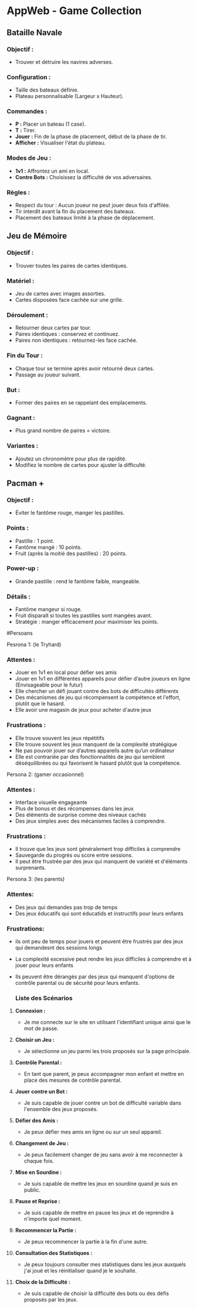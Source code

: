 # AppWeb - Game Collection

## Bataille Navale
### Objectif :
- Trouver et détruire les navires adverses.
### Configuration :
- Taille des bateaux définie.
- Plateau personnalisable (Largeur x Hauteur).
### Commandes :
- **P :** Placer un bateau (1 case).
- **T :** Tirer.
- **Jouer :** Fin de la phase de placement, début de la phase de tir.
- **Afficher :** Visualiser l'état du plateau.
### Modes de Jeu :
- **1v1 :** Affrontez un ami en local.
- **Contre Bots :** Choisissez la difficulté de vos adversaires.
### Règles :
- Respect du tour : Aucun joueur ne peut jouer deux fois d'affilée.
- Tir interdit avant la fin du placement des bateaux.
- Placement des bateaux limité à la phase de déplacement.

## Jeu de Mémoire
### Objectif :
- Trouver toutes les paires de cartes identiques.
### Matériel :
- Jeu de cartes avec images assorties.
- Cartes disposées face cachée sur une grille.
### Déroulement :
- Retourner deux cartes par tour.
- Paires identiques : conservez et continuez.
- Paires non identiques : retournez-les face cachée.
### Fin du Tour :
- Chaque tour se termine après avoir retourné deux cartes.
- Passage au joueur suivant.
### But :
- Former des paires en se rappelant des emplacements.
### Gagnant :
- Plus grand nombre de paires = victoire.
### Variantes :
- Ajoutez un chronomètre pour plus de rapidité.
- Modifiez le nombre de cartes pour ajuster la difficulté.

## Pacman +
### Objectif :
- Éviter le fantôme rouge, manger les pastilles.
### Points :
- Pastille : 1 point.
- Fantôme mangé : 10 points.
- Fruit (après la moitié des pastilles) : 20 points.
### Power-up :
- Grande pastille : rend le fantôme faible, mangeable.
### Détails :
- Fantôme mangeur si rouge.
- Fruit disparaît si toutes les pastilles sont mangées avant.
- Stratégie : manger efficacement pour maximiser les points.


#Persoans

Pesrona 1: (le Tryhard)
### Attentes :
- Jouer en 1v1 en local pour défier ses amis
- Jouer en 1v1 en différentes appareils pour défier d’autre joueurs en ligne (Envisageable pour le futur)
- Elle chercher un défi jouant contre des bots de difficultés différents 
- Des mécanismes de jeu qui récompensent la compétence et l'effort, plutôt que le hasard.
- Elle avoir une magasin de jeux pour acheter d'autre jeux

### Frustrations :
- Elle trouve souvent les jeux répétitifs
- Elle trouve souvent les jeux manquent de la complexité stratégique 
- Ne pas pouvoir jouer sur d’autres appareils autre qu’un ordinateur
- Elle est contrariée par des fonctionnalités de jeu qui semblent déséquilibrées ou qui favorisent le hasard plutôt que la compétence.

Persona 2: (gamer occasionnel)
### Attentes :
- Interface visuelle engageante
- Plus de bonus et des récompenses dans les jeux
- Des éléments de surprise comme des niveaux cachés
- Des jeux simples avec des mécanismes faciles à comprendre.

### Frustrations :
- Il trouve que les jeux sont généralement trop difficiles à comprendre 
- Sauvegarde du progrès ou score entre sessions.
- Il peut être frustrée par des jeux qui manquent de variété et d'éléments surprenants.

Persona 3: (les parents)
### Attentes:
- Des jeux qui demandes pas trop de temps
- Des jeux éducatifs qui sont éducatids et instructifs pour leurs enfants

### Frustrations:
- ils ont peu de temps pour jouers et peuvent être frustrés par des jeux qui demandesnt des sessions longs
- La complexité excessive peut rendre les jeux difficiles à comprendre et à jouer pour leurs enfants
- Ils peuvent être dérangés par des jeux qui manquent d'options de contrôle parental ou de sécurité pour leurs enfants.

  ### Liste des Scénarios

1. **Connexion :** 
   - Je me connecte sur le site en utilisant l'identifiant unique ainsi que le mot de passe.

2. **Choisir un Jeu :**
   - Je sélectionne un jeu parmi les trois proposés sur la page principale.

3. **Contrôle Parental :**
   - En tant que parent, je peux accompagner mon enfant et mettre en place des mesures de contrôle parental.

4. **Jouer contre un Bot :**
   - Je suis capable de jouer contre un bot de difficulté variable dans l'ensemble des jeux proposés.

5. **Défier des Amis :**
   - Je peux défier mes amis en ligne ou sur un seul appareil.

6. **Changement de Jeu :**
   - Je peux facilement changer de jeu sans avoir à me reconnecter à chaque fois.

7. **Mise en Sourdine :**
   - Je suis capable de mettre les jeux en sourdine quand je suis en public.

8. **Pause et Reprise :**
   - Je suis capable de mettre en pause les jeux et de reprendre à n'importe quel moment.

9. **Recommencer la Partie :**
   - Je peux recommencer la partie à la fin d'une autre.

10. **Consultation des Statistiques :**
    - Je peux toujours consulter mes statistiques dans les jeux auxquels j'ai joué et les réinitialiser quand je le souhaite.

11. **Choix de la Difficulté :**
    - Je suis capable de choisir la difficulté des bots ou des défis proposés par les jeux.
